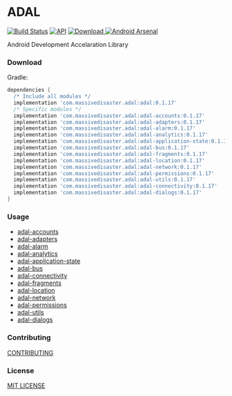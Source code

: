 # ADAL
[![Build Status](https://travis-ci.org/massivedisaster/ADAL.svg?branch=master)](https://travis-ci.org/massivedisaster/ADAL)
[![API](https://img.shields.io/badge/API-16%2B-green.svg?style=flat)](https://android-arsenal.com/api?level=16)
[ ![Download](https://api.bintray.com/packages/massivedisaster/maven/adal/images/download.svg) ](https://bintray.com/massivedisaster/maven/adal/_latestVersion)
[![Android Arsenal](https://img.shields.io/badge/Android%20Arsenal-ADAL%20--%20Android%20Development%20Accelaration%20Library-yellow.svg?style=flat)](https://android-arsenal.com/details/1/5939)

Android Development Accelaration Library

### Download
Gradle:

```gradle
dependencies {
  /* Include all modules */
  implementation 'com.massivedisaster.adal:adal:0.1.17'
  /* Specific modules */
  implementation 'com.massivedisaster.adal:adal-accounts:0.1.17'
  implementation 'com.massivedisaster.adal:adal-adapters:0.1.17'
  implementation 'com.massivedisaster.adal:adal-alarm:0.1.17'
  implementation 'com.massivedisaster.adal:adal-analytics:0.1.17'
  implementation 'com.massivedisaster.adal:adal-application-state:0.1.17'
  implementation 'com.massivedisaster.adal:adal-bus:0.1.17'
  implementation 'com.massivedisaster.adal:adal-fragments:0.1.17'
  implementation 'com.massivedisaster.adal:adal-location:0.1.17'
  implementation 'com.massivedisaster.adal:adal-network:0.1.17'
  implementation 'com.massivedisaster.adal:adal-permissions:0.1.17'
  implementation 'com.massivedisaster.adal:adal-utils:0.1.17'
  implementation 'com.massivedisaster.adal:adal-connectivity:0.1.17'
  implementation 'com.massivedisaster.adal:adal-dialogs:0.1.17'
}
```

### Usage
- [adal-accounts](docs/adal-accounts.md)
- [adal-adapters](docs/adal-adapters.md)
- [adal-alarm](docs/adal-alarm.md)
- [adal-analytics](docs/adal-analytics.md)
- [adal-application-state](docs/adal-application-state.md)
- [adal-bus](docs/adal-bus.md)
- [adal-connectivity](docs/adal-connectivity.md)
- [adal-fragments](docs/adal-fragments.md)
- [adal-location](docs/adal-location.md)
- [adal-network](docs/adal-network.md)
- [adal-permissions](docs/adal-permissions.md)
- [adal-utils](docs/adal-utils.md)
- [adal-dialogs](docs/adal-dialogs.md)

### Contributing
[CONTRIBUTING](CONTRIBUTING.md)

### License
[MIT LICENSE](LICENSE.md)